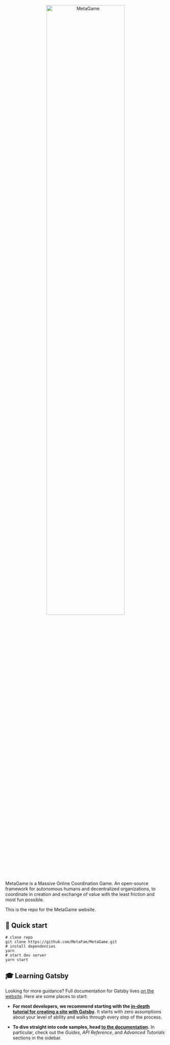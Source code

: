 <p align="center">
<img alt="MetaGame" src="https://i.imgur.com/3LUIEvS.png" width="70%" />
</p>

MetaGame is a Massive Online Coordination Game. An open-source framework for autonomous humans and decentralized organizations, to coordinate in creation and exchange of value with the least friction and most fun possible.

This is the repo for the MetaGame website.

## 🚀 Quick start

```shell
# clone repo
git clone https://github.com/MetaFam/MetaGame.git
# install dependencies
yarn
# start dev server
yarn start
```

## 🎓 Learning Gatsby

Looking for more guidance? Full documentation for Gatsby lives [on the website](https://www.gatsbyjs.org/). Here are some places to start:

- **For most developers, we recommend starting with the [in-depth tutorial for creating a site with Gatsby](https://www.gatsbyjs.org/tutorial/).** It starts with zero assumptions about your level of ability and walks through every step of the process.

- **To dive straight into code samples, head [to the documentation](https://www.gatsbyjs.org/docs/).** In particular, check out the _Guides_, _API Reference_, and _Advanced Tutorials_ sections in the sidebar.
